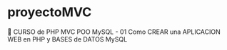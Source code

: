 # proyectoMVC
🐘 CURSO de PHP MVC POO MySQL - 01 Como CREAR una APLICACION WEB en PHP y BASES de DATOS MySQL
